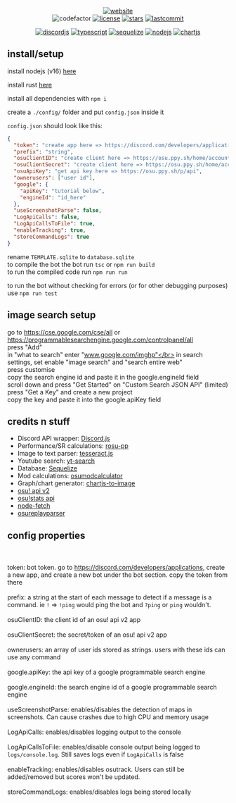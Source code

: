 <div align="center">

[![website](https://img.shields.io/badge/website-FFA41C?style=for-the-badge&logoColor=white)](https://sbrstrkkdwmdr.github.io/sbrbot/)</br>
![codefactor](https://www.codefactor.io/Content/badges/C.svg)
[![license](https://img.shields.io/github/license/sbrstrkkdwmdr/sbrbot?label=license)](https://github.com/sbrstrkkdwmdr/sbrbot/LICENSE)
[![stars](https://img.shields.io/github/stars/sbrstrkkdwmdr/sbrbot)](https://github.com/sbrstrkkdwmdr/sbrbot)
[![lastcommit](https://img.shields.io/github/last-commit/sbrstrkkdwmdr/sbrbot)](https://github.com/sbrstrkkdwmdr/sbrbot)
</br>

[![discordjs](https://img.shields.io/badge/DiscordJS-5865F2?style=for-the-badge&logo=discord&logoColor=white)](https://discord.js.org/#/)
[![typescript](https://img.shields.io/badge/TypeScript-007ACC?style=for-the-badge&logo=typescript&logoColor=white)](https://github.com/microsoft/TypeScript)
[![sequelize](https://img.shields.io/badge/Sequelize-02AFEF?style=for-the-badge&logo=sequelize&logoColor=white)](https://sequelize.org/)
[![nodejs](https://img.shields.io/badge/NodeJS-83CD29?style=for-the-badge&logo=node.js&logoColor=white)](https://nodejs.org/en/)
[![chartjs](https://img.shields.io/badge/chartjs-FE777B?style=for-the-badge&logo=chart.js&logoColor=white)](https://www.chartjs.org/)

</div>

## install/setup

install nodejs (v16) [here](https://nodejs.org/en/download/)

install rust [here](https://www.rust-lang.org/tools/install)

install all dependencies with `npm i`

create a `./config/` folder and put `config.json` inside it

`config.json` should look like this:

```json
{
  "token": "create app here => https://discord.com/developers/applications",
  "prefix": "string",
  "osuClientID": "create client here => https://osu.ppy.sh/home/account/edit#oauth",
  "osuClientSecret": "create client here => https://osu.ppy.sh/home/account/edit#oauth",
  "osuApiKey": "get api key here => https://osu.ppy.sh/p/api",
  "ownerusers": ["user id"],
  "google": {
    "apiKey": "tutorial below",
    "engineId": "id_here"
  },
  "useScreenshotParse": false,
  "LogApiCalls": false,
  "LogApiCallsToFile": true,
  "enableTracking": true,
  "storeCommandLogs": true
}
```

rename `TEMPLATE.sqlite` to `database.sqlite`</br>
to compile the bot the bot run `tsc` or `npm run build`</br>
to run the compiled code run `npm run run` </br>

to run the bot without checking for errors (or for other debugging purposes) use `npm run test`</br>

## image search setup

go to https://cse.google.com/cse/all or https://programmablesearchengine.google.com/controlpanel/all </br>
press "Add"</br>
in "what to search" enter "www.google.com/imghp"</br>
in search settings, set enable "image search" and "search entire web"</br>
press customise </br>
copy the search engine id and paste it in the google.engineId field</br>
scroll down and press "Get Started" on "Custom Search JSON API" (limited)</br>
press "Get a Key" and create a new project </br>
copy the key and paste it into the google.apiKey field </br>

## credits n stuff

- Discord API wrapper: [Discord.js](https://discord.js.org/)</br>
- Performance/SR calculations: [rosu-pp](https://github.com/MaxOhn/rosu-pp-js)</br>
- Image to text parser: [tesseract.js](https://github.com/naptha/tesseract.js)</br>
- Youtube search: [yt-search](https://www.npmjs.com/package/yt-search)</br>
- Database: [Sequelize](https://www.npmjs.com/package/sequelize)</br>
- Mod calculations: [osumodcalculator](https://www.npmjs.com/package/osumodcalculator)</br>
- Graph/chart generator: [chartjs-to-image](https://www.npmjs.com/package/chartjs-to-image)</br>
- [osu! api v2](https://osu.ppy.sh/docs/index.html?javascript#introduction) </br>
- [osu!stats api](https://github.com/respektive/osustats)</br>
- [node-fetch](https://www.npmjs.com/package/node-fetch)</br>
- [osureplayparser](https://www.npmjs.com/package/osureplayparser)</br>

## config properties

</br></br>token: bot token. go to https://discord.com/developers/applications, create a new app, and create a new bot under the bot section. copy the token from there
</br></br>prefix: a string at the start of each message to detect if a message is a command. ie `!` => `!ping` would ping the bot and `?ping` or `ping` wouldn't.
</br></br>osuClientID: the client id of an osu! api v2 app
</br></br>osuClientSecret: the secret/token of an osu! api v2 app
</br></br>ownerusers: an array of user ids stored as strings. users with these ids can use any command
</br></br>google.apiKey: the api key of a google programmable search engine
</br></br>google.engineId: the search engine id of a google programmable search engine
</br></br>useScreenshotParse: enables/disables the detection of maps in screenshots. Can cause crashes due to high CPU and memory usage
</br></br>LogApiCalls: enables/disables logging output to the console
</br></br>LogApiCallsToFile: enables/disable console output being logged to `logs/console.log`. Still saves logs even if `LogApiCalls` is false
</br></br>enableTracking: enables/disables osutrack. Users can still be added/removed but scores won't be updated.
</br></br>storeCommandLogs: enables/disables logs being stored locally
